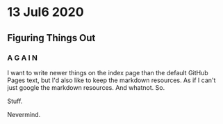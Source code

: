 # 13 Jul6 2020
## Figuring Things Out
### A G A I N
I want to write newer things on the index page than the default GitHub Pages text, but I'd also like to keep the markdown resources. As if I can't just google the markdown resources. And whatnot. So. 

Stuff.

Nevermind.
